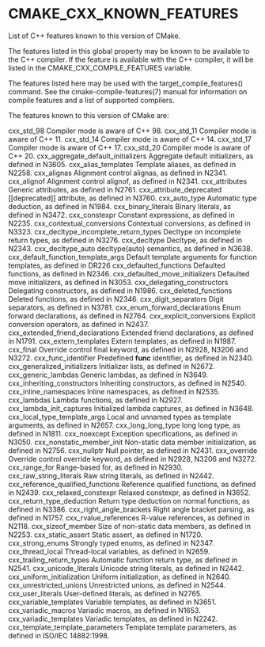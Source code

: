  

# CMAKE_CXX_KNOWN_FEATURES  
List of C++ features known to this version of CMake.  

The features listed in this global property may be known to be available to the
C++ compiler.  If the feature is available with the C++ compiler, it will
be listed in the CMAKE_CXX_COMPILE_FEATURES variable.  

The features listed here may be used with the target_compile_features()
command.  See the cmake-compile-features(7) manual for information on
compile features and a list of supported compilers.  

The features known to this version of CMake are:  


cxx_std_98
Compiler mode is aware of C++ 98.
cxx_std_11
Compiler mode is aware of C++ 11.
cxx_std_14
Compiler mode is aware of C++ 14.
cxx_std_17
Compiler mode is aware of C++ 17.
cxx_std_20
Compiler mode is aware of C++ 20.
cxx_aggregate_default_initializers
Aggregate default initializers, as defined in N3605.
cxx_alias_templates
Template aliases, as defined in N2258.
cxx_alignas
Alignment control alignas, as defined in N2341.
cxx_alignof
Alignment control alignof, as defined in N2341.
cxx_attributes
Generic attributes, as defined in N2761.
cxx_attribute_deprecated
[[deprecated]] attribute, as defined in N3760.
cxx_auto_type
Automatic type deduction, as defined in N1984.
cxx_binary_literals
Binary literals, as defined in N3472.
cxx_constexpr
Constant expressions, as defined in N2235.
cxx_contextual_conversions
Contextual conversions, as defined in N3323.
cxx_decltype_incomplete_return_types
Decltype on incomplete return types, as defined in N3276.
cxx_decltype
Decltype, as defined in N2343.
cxx_decltype_auto
decltype(auto) semantics, as defined in N3638.
cxx_default_function_template_args
Default template arguments for function templates, as defined in DR226
cxx_defaulted_functions
Defaulted functions, as defined in N2346.
cxx_defaulted_move_initializers
Defaulted move initializers, as defined in N3053.
cxx_delegating_constructors
Delegating constructors, as defined in N1986.
cxx_deleted_functions
Deleted functions, as defined in N2346.
cxx_digit_separators
Digit separators, as defined in N3781.
cxx_enum_forward_declarations
Enum forward declarations, as defined in N2764.
cxx_explicit_conversions
Explicit conversion operators, as defined in N2437.
cxx_extended_friend_declarations
Extended friend declarations, as defined in N1791.
cxx_extern_templates
Extern templates, as defined in N1987.
cxx_final
Override control final keyword, as defined in N2928, N3206 and N3272.
cxx_func_identifier
Predefined __func__ identifier, as defined in N2340.
cxx_generalized_initializers
Initializer lists, as defined in N2672.
cxx_generic_lambdas
Generic lambdas, as defined in N3649.
cxx_inheriting_constructors
Inheriting constructors, as defined in N2540.
cxx_inline_namespaces
Inline namespaces, as defined in N2535.
cxx_lambdas
Lambda functions, as defined in N2927.
cxx_lambda_init_captures
Initialized lambda captures, as defined in N3648.
cxx_local_type_template_args
Local and unnamed types as template arguments, as defined in N2657.
cxx_long_long_type
long long type, as defined in N1811.
cxx_noexcept
Exception specifications, as defined in N3050.
cxx_nonstatic_member_init
Non-static data member initialization, as defined in N2756.
cxx_nullptr
Null pointer, as defined in N2431.
cxx_override
Override control override keyword, as defined in N2928, N3206
and N3272.
cxx_range_for
Range-based for, as defined in N2930.
cxx_raw_string_literals
Raw string literals, as defined in N2442.
cxx_reference_qualified_functions
Reference qualified functions, as defined in N2439.
cxx_relaxed_constexpr
Relaxed constexpr, as defined in N3652.
cxx_return_type_deduction
Return type deduction on normal functions, as defined in N3386.
cxx_right_angle_brackets
Right angle bracket parsing, as defined in N1757.
cxx_rvalue_references
R-value references, as defined in N2118.
cxx_sizeof_member
Size of non-static data members, as defined in N2253.
cxx_static_assert
Static assert, as defined in N1720.
cxx_strong_enums
Strongly typed enums, as defined in N2347.
cxx_thread_local
Thread-local variables, as defined in N2659.
cxx_trailing_return_types
Automatic function return type, as defined in N2541.
cxx_unicode_literals
Unicode string literals, as defined in N2442.
cxx_uniform_initialization
Uniform initialization, as defined in N2640.
cxx_unrestricted_unions
Unrestricted unions, as defined in N2544.
cxx_user_literals
User-defined literals, as defined in N2765.
cxx_variable_templates
Variable templates, as defined in N3651.
cxx_variadic_macros
Variadic macros, as defined in N1653.
cxx_variadic_templates
Variadic templates, as defined in N2242.
cxx_template_template_parameters
Template template parameters, as defined in ISO/IEC 14882:1998.
  

